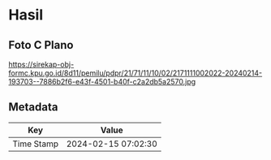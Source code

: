 # Hasil

## Foto C Plano

https://sirekap-obj-formc.kpu.go.id/8d11/pemilu/pdpr/21/71/11/10/02/2171111002022-20240214-193703--7886b2f6-e43f-4501-b40f-c2a2db5a2570.jpg


## Metadata

| Key        | Value               |
| ---------- | ------------------- |
| Time Stamp | 2024-02-15 07:02:30 |




